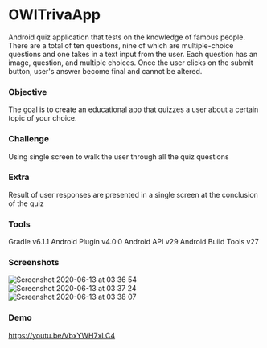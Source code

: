 # OWITrivaApp

Android quiz application that tests on the knowledge of famous people. There are a total of ten questions, nine of which are multiple-choice questions and one takes in a text input from the user. Each question has an image, question, and multiple choices. Once the user clicks on the submit button, user's answer become final and cannot be altered.

### Objective
The goal is to create an educational app that quizzes a user about a certain topic of your choice.

### Challenge
Using single screen to walk the user through all the quiz questions

### Extra
Result of user responses are presented in a single screen at the conclusion of the quiz

### Tools
Gradle v6.1.1
Android Plugin v4.0.0
Android API v29
Android Build Tools v27

### Screenshots

![Screenshot 2020-06-13 at 03 36 54](https://user-images.githubusercontent.com/43437904/84607798-90cbb300-aeaf-11ea-8718-ad4638a4207d.png)
![Screenshot 2020-06-13 at 03 37 24](https://user-images.githubusercontent.com/43437904/84607802-94f7d080-aeaf-11ea-8c35-e5d0587e6f02.png)
![Screenshot 2020-06-13 at 03 38 07](https://user-images.githubusercontent.com/43437904/84607803-9628fd80-aeaf-11ea-856e-ed94f8b2822a.png)

### Demo

https://youtu.be/VbxYWH7xLC4
